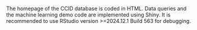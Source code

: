 The homepage of the CCID database is coded in HTML. Data queries and the machine learning demo code are implemented using Shiny. It is recommended to use RStudio version >=2024.12.1 Build 563 for debugging.

